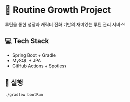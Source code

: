 # 🧩 Routine Growth Project

루틴을 통한 성장과 캐릭터 진화 기반의 재미있는 루틴 관리 서비스!

## 💻 Tech Stack
- Spring Boot + Gradle
- MySQL + JPA
- GitHub Actions + Spotless

## 🚀 실행
```bash
./gradlew bootRun
```
